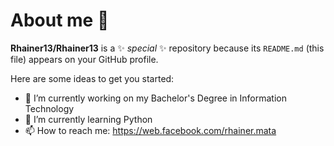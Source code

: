 # About me 👋


**Rhainer13/Rhainer13** is a ✨ _special_ ✨ repository because its `README.md` (this file) appears on your GitHub profile.

Here are some ideas to get you started:

- 🔭 I’m currently working on my Bachelor's Degree in Information Technology
- 🌱 I’m currently learning Python
- 📫 How to reach me: https://web.facebook.com/rhainer.mata
